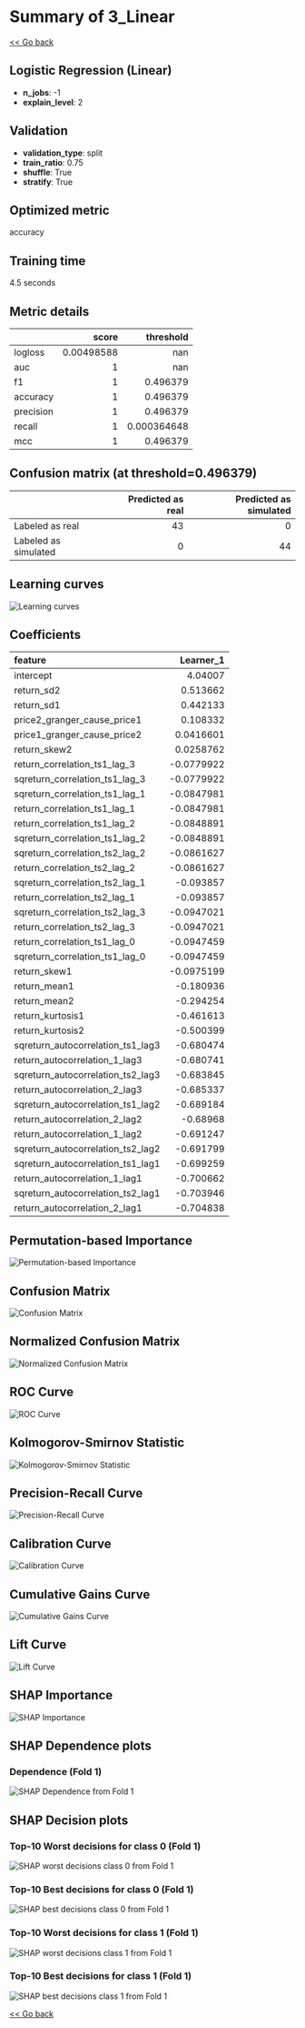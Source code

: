 # Summary of 3_Linear

[<< Go back](../README.md)


## Logistic Regression (Linear)
- **n_jobs**: -1
- **explain_level**: 2

## Validation
 - **validation_type**: split
 - **train_ratio**: 0.75
 - **shuffle**: True
 - **stratify**: True

## Optimized metric
accuracy

## Training time

4.5 seconds

## Metric details
|           |      score |     threshold |
|:----------|-----------:|--------------:|
| logloss   | 0.00498588 | nan           |
| auc       | 1          | nan           |
| f1        | 1          |   0.496379    |
| accuracy  | 1          |   0.496379    |
| precision | 1          |   0.496379    |
| recall    | 1          |   0.000364648 |
| mcc       | 1          |   0.496379    |


## Confusion matrix (at threshold=0.496379)
|                      |   Predicted as real |   Predicted as simulated |
|:---------------------|--------------------:|-------------------------:|
| Labeled as real      |                  43 |                        0 |
| Labeled as simulated |                   0 |                       44 |

## Learning curves
![Learning curves](learning_curves.png)

## Coefficients
| feature                           |   Learner_1 |
|:----------------------------------|------------:|
| intercept                         |   4.04007   |
| return_sd2                        |   0.513662  |
| return_sd1                        |   0.442133  |
| price2_granger_cause_price1       |   0.108332  |
| price1_granger_cause_price2       |   0.0416601 |
| return_skew2                      |   0.0258762 |
| return_correlation_ts1_lag_3      |  -0.0779922 |
| sqreturn_correlation_ts1_lag_3    |  -0.0779922 |
| sqreturn_correlation_ts1_lag_1    |  -0.0847981 |
| return_correlation_ts1_lag_1      |  -0.0847981 |
| return_correlation_ts1_lag_2      |  -0.0848891 |
| sqreturn_correlation_ts1_lag_2    |  -0.0848891 |
| sqreturn_correlation_ts2_lag_2    |  -0.0861627 |
| return_correlation_ts2_lag_2      |  -0.0861627 |
| sqreturn_correlation_ts2_lag_1    |  -0.093857  |
| return_correlation_ts2_lag_1      |  -0.093857  |
| sqreturn_correlation_ts2_lag_3    |  -0.0947021 |
| return_correlation_ts2_lag_3      |  -0.0947021 |
| return_correlation_ts1_lag_0      |  -0.0947459 |
| sqreturn_correlation_ts1_lag_0    |  -0.0947459 |
| return_skew1                      |  -0.0975199 |
| return_mean1                      |  -0.180936  |
| return_mean2                      |  -0.294254  |
| return_kurtosis1                  |  -0.461613  |
| return_kurtosis2                  |  -0.500399  |
| sqreturn_autocorrelation_ts1_lag3 |  -0.680474  |
| return_autocorrelation_1_lag3     |  -0.680741  |
| sqreturn_autocorrelation_ts2_lag3 |  -0.683845  |
| return_autocorrelation_2_lag3     |  -0.685337  |
| sqreturn_autocorrelation_ts1_lag2 |  -0.689184  |
| return_autocorrelation_2_lag2     |  -0.68968   |
| return_autocorrelation_1_lag2     |  -0.691247  |
| sqreturn_autocorrelation_ts2_lag2 |  -0.691799  |
| sqreturn_autocorrelation_ts1_lag1 |  -0.699259  |
| return_autocorrelation_1_lag1     |  -0.700662  |
| sqreturn_autocorrelation_ts2_lag1 |  -0.703946  |
| return_autocorrelation_2_lag1     |  -0.704838  |


## Permutation-based Importance
![Permutation-based Importance](permutation_importance.png)
## Confusion Matrix

![Confusion Matrix](confusion_matrix.png)


## Normalized Confusion Matrix

![Normalized Confusion Matrix](confusion_matrix_normalized.png)


## ROC Curve

![ROC Curve](roc_curve.png)


## Kolmogorov-Smirnov Statistic

![Kolmogorov-Smirnov Statistic](ks_statistic.png)


## Precision-Recall Curve

![Precision-Recall Curve](precision_recall_curve.png)


## Calibration Curve

![Calibration Curve](calibration_curve_curve.png)


## Cumulative Gains Curve

![Cumulative Gains Curve](cumulative_gains_curve.png)


## Lift Curve

![Lift Curve](lift_curve.png)



## SHAP Importance
![SHAP Importance](shap_importance.png)

## SHAP Dependence plots

### Dependence (Fold 1)
![SHAP Dependence from Fold 1](learner_fold_0_shap_dependence.png)

## SHAP Decision plots

### Top-10 Worst decisions for class 0 (Fold 1)
![SHAP worst decisions class 0 from Fold 1](learner_fold_0_shap_class_0_worst_decisions.png)
### Top-10 Best decisions for class 0 (Fold 1)
![SHAP best decisions class 0 from Fold 1](learner_fold_0_shap_class_0_best_decisions.png)
### Top-10 Worst decisions for class 1 (Fold 1)
![SHAP worst decisions class 1 from Fold 1](learner_fold_0_shap_class_1_worst_decisions.png)
### Top-10 Best decisions for class 1 (Fold 1)
![SHAP best decisions class 1 from Fold 1](learner_fold_0_shap_class_1_best_decisions.png)

[<< Go back](../README.md)
